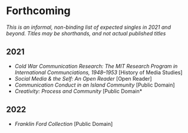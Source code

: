 # Forthcoming

*This is an informal, non-binding list of expected singles in 2021 and beyond. Titles may be shorthands, and not actual published titles*

## 2021

* *Cold War Communication Research: The MIT Research Program in International Communciations, 1948–1953* [History of Media Studies]
* *Social Media & the Self: An Open Reader* [Open Reader]
* *Communication Conduct in an Island Community* [Public Domain]
* *Creativity: Process and Community* [Public Domain*


## 2022

* *Franklin Ford Collection* [Public Domain]